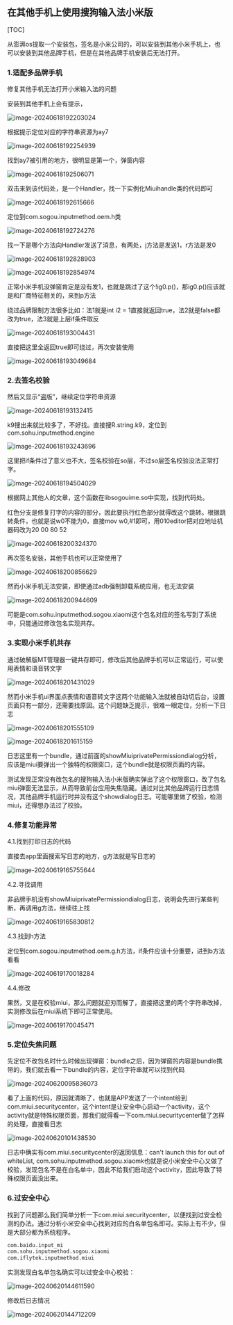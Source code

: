 ## 在其他手机上使用搜狗输入法小米版

[TOC]

从澎湃os提取一个安装包，签名是小米公司的，可以安装到其他小米手机上，也可以安装到其他品牌手机，但是在其他品牌手机安装后无法打开。

### 1.适配多品牌手机

修复其他手机无法打开小米输入法的问题

安装到其他手机上会有提示，

![image-20240618192203024](./assets/image-20240618192203024.png)

根据提示定位对应的字符串资源为ay7

![image-20240618192254939](./assets/image-20240618192254939.png)

找到ay7被引用的地方，很明显是第一个，弹窗内容

![image-20240618192506071](./assets/image-20240618192506071.png)

双击来到该代码处，是一个Handler，找一下实例化Miuihandle类的代码即可

![image-20240618192615666](./assets/image-20240618192615666.png)

定位到com.sogou.inputmethod.oem.h类

![image-20240618192724276](./assets/image-20240618192724276.png)

找一下是哪个方法向Handler发送了消息，有两处，j方法是发送1，r方法是发0

![image-20240618192828903](./assets/image-20240618192828903.png)

![image-20240618192854974](./assets/image-20240618192854974.png)

正常小米手机没弹窗肯定是没有发1，也就是跳过了这个!ig0.p()，那ig0.p()应该就是和厂商特征相关的，来到p方法

绕过品牌限制方法很多比如：法1就是int i2 = 1直接就返回true，法2就是false都改为true，法3就是上层if条件取反

![image-20240618193004431](./assets/image-20240618193004431.png)

直接把这里全返回true即可绕过，再次安装使用

![image-20240618193049684](./assets/image-20240618193049684.png)

### 2.去签名校验

然后又显示“盗版”，继续定位字符串资源

![image-20240618193132415](./assets/image-20240618193132415.png)

k9搜出来就比较多了，不好找。直接搜R.string.k9，定位到com.sohu.inputmethod.engine

![image-20240618193243696](./assets/image-20240618193243696.png)

这里把if条件过了意义也不大，签名校验在so层，不过so层签名校验没法正常打字。

![image-20240618194504029](./assets/image-20240618194504029.png)

根据网上其他人的文章，这个函数在libsogouime.so中实现，找到代码处。

红色分支是修复打字的内容的部分，因此要执行红色部分就得改这个跳转。根据跳转条件，也就是说w0不能为0，直接mov w0,#1即可，用010editor把对应地址机器码改为20 00 80 52

![image-20240618200324370](./assets/image-20240618200324370.png)

再次签名安装，其他手机也可以正常使用了

![image-20240618200856629](./assets/image-20240618200856629.png)

然而小米手机无法安装，即使通过adb强制卸载系统应用，也无法安装

![image-20240618200944609](./assets/image-20240618200944609.png)

可能是com.sohu.inputmethod.sogou.xiaomi这个包名对应的签名写到了系统中，只能通过修改包名实现共存。

### 3.实现小米手机共存

通过破解版MT管理器一键共存即可，修改后其他品牌手机可以正常运行，可以使用表情和语音转文字

![image-20240618201431029](./assets/image-20240618201431029.png)

然而小米手机ui界面点表情和语音转文字这两个功能输入法就被自动切后台，设置页面只有一部分，还需要找原因。这个问题缺乏提示，很难一眼定位，分析一下日志

![image-20240618201555109](./assets/image-20240618201555109.png)

![image-20240618201615159](./assets/image-20240618201615159.png)

日志这里有一个bundle，通过前面的showMiuiprivatePermissiondialog分析，应该是miui要弹出一个独特的权限窗口，这个bundle就是权限页面的内容。

测试发现正常没有改包名的搜狗输入法小米版确实弹出了这个权限窗口，改了包名miui弹窗无法显示，从而导致前台应用失焦隐藏。通过对比其他品牌运行日志情况，其他品牌手机运行时并没有这个showdialog日志。可能哪里做了校验，检测miui，还得想办法过了校验。

### 4.修复功能异常

4.1.找到打印日志的代码

直接去app里面搜索写日志的地方，g方法就是写日志的

![image-20240619165755644](./assets/image-20240619165755644.png)

4.2.寻找调用

非品牌手机没有showMiuiprivatePermissiondialog日志，说明会先进行某些判断，再调用g方法，继续往上找

![image-20240619165830812](./assets/image-20240619165830812.png)

4.3.找到h方法

定位到com.sogou.inputmethod.oem.g.h方法，if条件应该十分重要，进到b方法看看

![image-20240619170018284](./assets/image-20240619170018284.png)

4.4.修改

果然，又是在校验miui，那么问题就迎刃而解了，直接把这里的两个字符串改掉，实测修改后在miui系统下即可正常使用。

![image-20240619170045471](./assets/image-20240619170045471.png)

### 5.定位失焦问题

先定位不改包名时什么时候出现弹窗：bundle之后，因为弹窗的内容是bundle携带的，我们就去看一下bundle的内容，定位字符串就可以找到代码

![image-20240620095836073](./assets/image-20240620095836073.png)

看了上面的代码，原因就清晰了，也就是APP发送了一个intent给到com.miui.securitycenter，这个intent是让安全中心启动一个activity，这个activity就是特殊权限页面，那我们就得看一下com.miui.securitycenter做了怎样的处理，直接看日志

![image-20240620101438530](./assets/image-20240620101438530.png)

日志中确实有com.miui.securitycenter的返回信息：can't launch this for out of whiteList, com.sohu.inputmethod.sogou.xiaomk也就是说小米安全中心又做了校验，发现包名不是在白名单中，因此不给我们启动这个activity，因此导致了特殊权限页面没出来。

### 6.过安全中心

找到了问题那么我们简单分析一下com.miui.securitycenter，以便找到过安全检测的办法。通过分析小米安全中心找到对应的白名单包名即可。实际上有不少，但是大部分都为系统程序。

```xml
com.baidu.input_mi
com.sohu.inputmethod.sogou.xiaomi
com.iflytek.inputmethod.miui
```

实测发现白名单包名确实可以过安全中心校验：

![image-20240620144611590](./assets/image-20240620144611590.png)

修改后日志情况

![image-20240620144712209](./assets/image-20240620144712209.png)